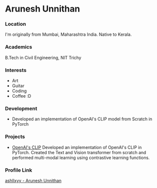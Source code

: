 # Arunesh Unnithan

### Location

I'm originally from Mumbai, Maharashtra India. Native to Kerala. 

### Academics

B.Tech in Civil Engineering, NIT Trichy

### Interests

- Art
- Guitar
- Coding
- Coffee :D

### Development

- Developed an implementation of OpenAI's CLIP model from Scratch in PyTorch

### Projects

- [OpenAI's CLIP](https://github.com/ashllxyy/Contrastive-Language-and-Image-Pretraining-Model-CLIP) Developed an implementation of OpenAI's CLIP in PyTorch. Created the Text and Vision transformer from scratch and performed multi-modal learning using contrastive learning functions.

### Profile Link

[ashllxyy - Arunesh Unnithan](https://github.com/ashllxyy/) 
